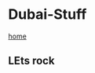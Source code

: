 <script type="application/ld+json" class="schemantra.com">{
  "@context": "https://schema.org",
  "@type": "WebSite",
  "@id": "tinas-website",
  "alternateName": "Tinas",
  "name": "TINAS ONLINE GIFTS",
  "url": "https://tinas.ae"
}</script>

<script type="application/ld+json" class="schemantra.com">{
  "@context": "https://schema.org",
  "@type": "WebPage",
  "@id": "https://tinas.ae/-home",
  "url": "https://tinas.ae/",
  "name": "TINAS ONLINE GIFTS",
  "headline": "TINAS ONLINE GIFTS",
  "alternateName": "TINAS",
  "significantLink": "https://nbh.ae"
}</script>



# Dubai-Stuff
<a href="/">home</a>
<h2>LEts rock</h2>
